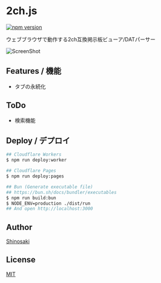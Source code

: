 # 2ch.js
[![npm version](https://badge.fury.io/js/2ch.js.svg)](https://badge.fury.io/js/2ch.js)

ウェブブラウザで動作する2ch互換掲示板ビューア/DATパーサー

![ScreenShot](https://github.com/shinosaki/2ch.js/assets/88357168/ff69cafb-fb96-429f-bf57-0f576ead7e3b)

## Features / 機能
- タブの永続化

## ToDo
- 検索機能

## Deploy / デプロイ
```bash
## Cloudflare Workers
$ npm run deploy:worker

## Cloudflare Pages
$ npm run deploy:pages

## Bun (Generate executable file)
## https://bun.sh/docs/bundler/executables
$ npm run build:bun
$ NODE_ENV=production ./dist/run
## And open http://localhost:3000
```

## Author
[Shinosaki](https://shinosaki.com)

## License
[MIT](./LICENSE)
